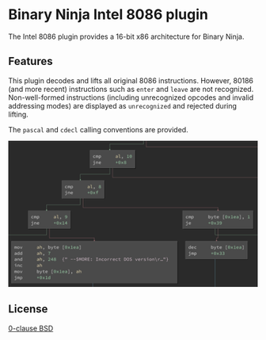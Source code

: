 # Binary Ninja Intel 8086 plugin

The Intel 8086 plugin provides a 16-bit x86 architecture for Binary Ninja.

## Features

This plugin decodes and lifts all original 8086 instructions. However, 80186 (and more recent) instructions such as `enter` and `leave` are not recognized. Non-well-formed instructions (including unrecognized opcodes and invalid addressing modes) are displayed as `unrecognized` and rejected during lifting.

The `pascal` and `cdecl` calling conventions are provided.

![](screenshot.png)

## License

[0-clause BSD](LICENSE-0BSD.txt)
